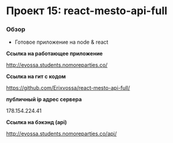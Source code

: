 # Проект 15: react-mesto-api-full


### Обзор

* Готовое приложение на node & react


**Ссылка на работающее приложение**

http://evossa.students.nomoreparties.co/

**Ссылка на гит с кодом**

https://github.com/Erixvossa/react-mesto-api-full/

**публичный ip адрес сервера**

178.154.224.41

**Ссылка на бэкэнд (api)**

http://evossa.students.nomoreparties.co/api/

